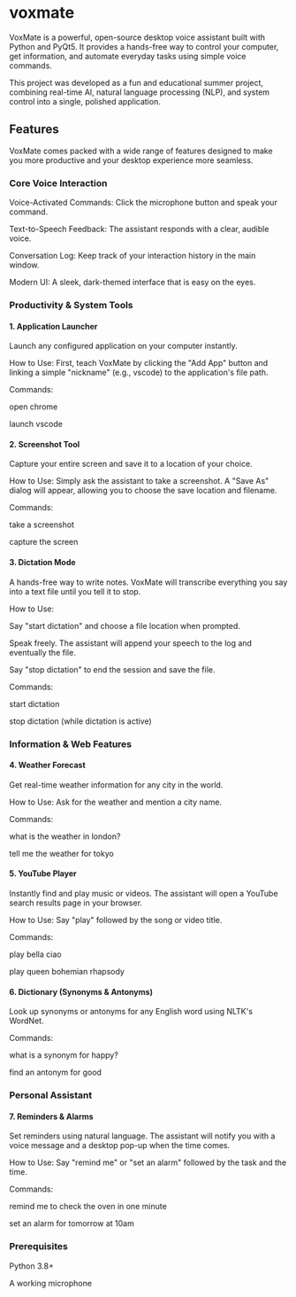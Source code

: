 # voxmate
VoxMate is a powerful, open-source desktop voice assistant built with Python and PyQt5. It provides a hands-free way to control your computer, get information, and automate everyday tasks using simple voice commands.

This project was developed as a fun and educational summer project, combining real-time AI, natural language processing (NLP), and system control into a single, polished application.

## Features
VoxMate comes packed with a wide range of features designed to make you more productive and your desktop experience more seamless.

### Core Voice Interaction
Voice-Activated Commands: Click the microphone button and speak your command.

Text-to-Speech Feedback: The assistant responds with a clear, audible voice.

Conversation Log: Keep track of your interaction history in the main window.

Modern UI: A sleek, dark-themed interface that is easy on the eyes.

### Productivity & System Tools
#### 1. Application Launcher
Launch any configured application on your computer instantly.

How to Use: First, teach VoxMate by clicking the "Add App" button and linking a simple "nickname" (e.g., vscode) to the application's file path.

Commands:

open chrome

launch vscode

#### 2. Screenshot Tool
Capture your entire screen and save it to a location of your choice.

How to Use: Simply ask the assistant to take a screenshot. A "Save As" dialog will appear, allowing you to choose the save location and filename.

Commands:

take a screenshot

capture the screen

#### 3. Dictation Mode
A hands-free way to write notes. VoxMate will transcribe everything you say into a text file until you tell it to stop.

How to Use:

Say "start dictation" and choose a file location when prompted.

Speak freely. The assistant will append your speech to the log and eventually the file.

Say "stop dictation" to end the session and save the file.

Commands:

start dictation

stop dictation (while dictation is active)

### Information & Web Features
#### 4. Weather Forecast
Get real-time weather information for any city in the world.

How to Use: Ask for the weather and mention a city name.

Commands:

what is the weather in london?

tell me the weather for tokyo

#### 5. YouTube Player
Instantly find and play music or videos. The assistant will open a YouTube search results page in your browser.

How to Use: Say "play" followed by the song or video title.

Commands:

play bella ciao

play queen bohemian rhapsody

#### 6. Dictionary (Synonyms & Antonyms)
Look up synonyms or antonyms for any English word using NLTK's WordNet.

Commands:

what is a synonym for happy?

find an antonym for good

### Personal Assistant
#### 7. Reminders & Alarms
Set reminders using natural language. The assistant will notify you with a voice message and a desktop pop-up when the time comes.

How to Use: Say "remind me" or "set an alarm" followed by the task and the time.

Commands:

remind me to check the oven in one minute

set an alarm for tomorrow at 10am

### Prerequisites
Python 3.8+

A working microphone

